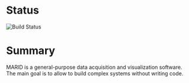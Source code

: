 Status
====================

![Build Status](https://travis-ci.org/MaridProject/marid.svg?branch=master)

Summary
====================

MARID is a general-purpose data acquisition and visualization software. The main goal is to allow to build
complex systems without writing code. 